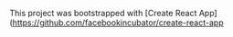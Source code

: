 This project was bootstrapped with [Create React App](https://github.com/facebookincubator/create-react-app
